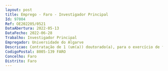 ```yaml
--- 
layout: post
title: Emprego - Faro - Investigador Principal
Id: 97004
Ref: OE202205/0521
DataAbertura: 2022-05-13
DataFecho: 2022-06-28
Trabalho: Investigador Principal
Empregador: Universidade do Algarve
Descricao: Contratação de 1 (um(a)) doutorado(a), para o exercício de funções equiparadas a investigador principal, na área científica de Arqueologia ou áreas afins, para o Centro Interdisciplinar de Arqueologia e Evolução do Comportamento Humano (ICArEHB) da Universidade do Algarve.
CodigoPostal: 8005-139 FARO
Concelho: Faro
Distrito: Faro
--- 
```

